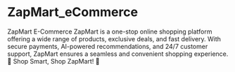 # ZapMart_eCommerce
ZapMart E-Commerce ZapMart is a one-stop online shopping platform offering a wide range of products, exclusive deals, and fast delivery. With secure payments, AI-powered recommendations, and 24/7 customer support, ZapMart ensures a seamless and convenient shopping experience.  🛒 Shop Smart, Shop ZapMart! 🚀
